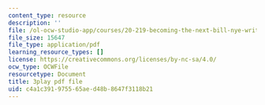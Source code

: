 ```yaml
---
content_type: resource
description: ''
file: /ol-ocw-studio-app/courses/20-219-becoming-the-next-bill-nye-writing-and-hosting-the-educational-show-january-iap-2015/c4a1c391975565aed48b8647f3118b21_02NyrrxEGqM.pdf
file_size: 15647
file_type: application/pdf
learning_resource_types: []
license: https://creativecommons.org/licenses/by-nc-sa/4.0/
ocw_type: OCWFile
resourcetype: Document
title: 3play pdf file
uid: c4a1c391-9755-65ae-d48b-8647f3118b21
---
```

